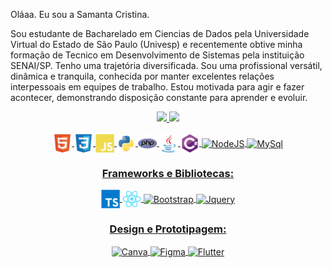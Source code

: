 Oláaa. Eu sou a Samanta Cristina.<br>
 
Sou estudante de Bacharelado em Ciencias de Dados pela Universidade Virtual do Estado de São Paulo (Univesp) e recentemente obtive minha formação de Tecnico em Desenvolvimento de Sistemas pela instituição SENAI/SP. Tenho uma trajetória diversificada.
Sou uma profissional versátil, dinâmica e tranquila, conhecida por manter excelentes relações interpessoais em equipes de trabalho.
Estou motivada para agir e fazer acontecer, demonstrando disposição constante para aprender e evoluir.
<br>
<div align="center">
  <a href="https://github.com/sammyhup">
  <img height="150em" src="https://github-readme-stats.vercel.app/api?username=sammyhup&show_icons=true&theme=dracula&include_all_commits=true&count_private=true"/>
  <img height="150em" src="https://github-readme-stats.vercel.app/api/top-langs/?username=sammyhup&layout=compact&langs_count=7&theme=dracula"/>
</div>
 
<div align="center" style="display: inline_block"><br>
 
  <img align="center" alt="Sammy-HTML" height="30" width="30" src="https://raw.githubusercontent.com/devicons/devicon/master/icons/html5/html5-original.svg">
  <img align="center" alt="Sammy-CSS" height="30" width="30" src="https://raw.githubusercontent.com/devicons/devicon/master/icons/css3/css3-original.svg">
  
 <img align="center" alt="Sammy-Js" height="30" width="30" src="https://raw.githubusercontent.com/devicons/devicon/master/icons/javascript/javascript-plain.svg">
 <img align="center" alt="Sammy-Python" height="30" width="30" src="https://raw.githubusercontent.com/devicons/devicon/master/icons/python/python-original.svg">
 <img align="center" alt="Sammy-Php" height="30" width="30" src="https://raw.githubusercontent.com/devicons/devicon/master/icons/php/php-original.svg">
 <img align="center" alt="Sammy-Java" height="30" width="30" src="https://raw.githubusercontent.com/devicons/devicon/master/icons/java/java-original.svg">
 <img align="center" alt="Sammy-Csharp" height="30" width="30" src="https://raw.githubusercontent.com/devicons/devicon/master/icons/csharp/csharp-original.svg">
 <img align="center" alt="NodeJS" height="30" width="30" src="https://cdn.jsdelivr.net/gh/devicons/devicon/icons/nodejs/nodejs-original.svg" style="width: 50px"/> 
 <img align="center" alt="MySql" src="https://cdn.jsdelivr.net/gh/devicons/devicon/icons/mysql/mysql-original.svg"/ style="width: 70px">
 
 ### Frameworks e Bibliotecas:  
 
 <img align="center" alt="Sammy-Ts" height="30" width="30" src="https://raw.githubusercontent.com/devicons/devicon/master/icons/typescript/typescript-plain.svg">
 <img align="center" alt="Sammy-React" height="30" width="30" src="https://raw.githubusercontent.com/devicons/devicon/master/icons/react/react-original.svg">
  <img align="center" alt="Bootstrap"  src="https://img.shields.io/badge/Bootstrap-563D7C?style=for-the-badge&logo=bootstrap&logoColor=white"/>
 <img align="center" alt="Jquery"  src="https://img.shields.io/badge/jQuery-0769AD?style=for-the-badge&logo=jquery&logoColor=whitee"/>

  
### Design e Prototipagem:   
  
  <img align="center" alt="Canva" src="https://img.shields.io/badge/Canva-%2300C4CC.svg?&style=for-the-badge&logo=Canva&logoColor=white"/>
  <img align="center" alt="Figma"  src="https://img.shields.io/badge/Figma-F24E1E?style=for-the-badge&logo=figma&logoColor=white"/>
  <img align="center" alt="Flutter"  src="https://img.shields.io/badge/Flutter-02569B?style=for-the-badge&logo=flutter&logoColor=white"/>
</div>



  


